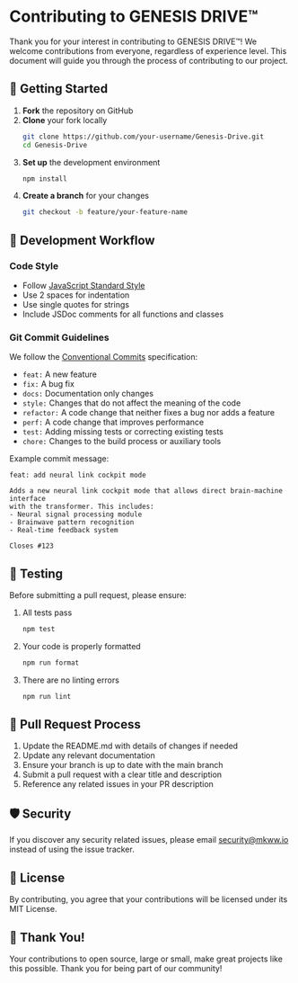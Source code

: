# Contributing to GENESIS DRIVE™

Thank you for your interest in contributing to GENESIS DRIVE™! We welcome contributions from everyone, regardless of experience level. This document will guide you through the process of contributing to our project.

## 🚀 Getting Started

1. **Fork** the repository on GitHub
2. **Clone** your fork locally
   ```bash
   git clone https://github.com/your-username/Genesis-Drive.git
   cd Genesis-Drive
   ```
3. **Set up** the development environment
   ```bash
   npm install
   ```
4. **Create a branch** for your changes
   ```bash
   git checkout -b feature/your-feature-name
   ```

## 🔧 Development Workflow

### Code Style
- Follow [JavaScript Standard Style](https://standardjs.com/)
- Use 2 spaces for indentation
- Use single quotes for strings
- Include JSDoc comments for all functions and classes

### Git Commit Guidelines

We follow the [Conventional Commits](https://www.conventionalcommits.org/) specification:

- `feat:` A new feature
- `fix:` A bug fix
- `docs:` Documentation only changes
- `style:` Changes that do not affect the meaning of the code
- `refactor:` A code change that neither fixes a bug nor adds a feature
- `perf:` A code change that improves performance
- `test:` Adding missing tests or correcting existing tests
- `chore:` Changes to the build process or auxiliary tools

Example commit message:
```
feat: add neural link cockpit mode

Adds a new neural link cockpit mode that allows direct brain-machine interface
with the transformer. This includes:
- Neural signal processing module
- Brainwave pattern recognition
- Real-time feedback system

Closes #123
```

## 🧪 Testing

Before submitting a pull request, please ensure:

1. All tests pass
   ```bash
   npm test
   ```
2. Your code is properly formatted
   ```bash
   npm run format
   ```
3. There are no linting errors
   ```bash
   npm run lint
   ```

## 📝 Pull Request Process

1. Update the README.md with details of changes if needed
2. Update any relevant documentation
3. Ensure your branch is up to date with the main branch
4. Submit a pull request with a clear title and description
5. Reference any related issues in your PR description

## 🛡️ Security

If you discover any security related issues, please email security@mkww.io instead of using the issue tracker.

## 📜 License

By contributing, you agree that your contributions will be licensed under its MIT License.

## 🙏 Thank You!

Your contributions to open source, large or small, make great projects like this possible. Thank you for being part of our community!
